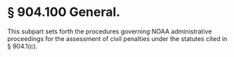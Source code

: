 # § 904.100   General.

This subpart sets forth the procedures governing NOAA administrative proceedings for the assessment of civil penalties under the statutes cited in § 904.1(c). 




